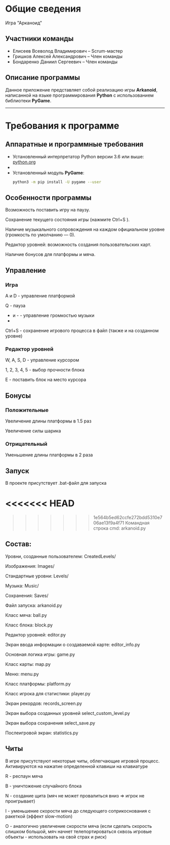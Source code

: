 # Общие сведения
Игра "Арканоид"

##  Участники команды
- Елисеев Всеволод Владимирович – Scrum-мастер  
- Гришков Алексей Александрович – Член команды  
- Бондаренко Даниил Сергеевич – Член команды  

##  Описание программы  
Данное приложение представляет собой реализацию игры **Arkanoid**, написанной на языке программирования **Python** с использованием библиотеки **PyGame**.

---

#  Требования к программе

##  Аппаратные и программные требования

- Установленный интерпретатор Python версии 3.6 или выше: [python.org](https://www.python.org/ )
- 
- Установленный модуль **PyGame**:  
  ```bash
  python3 -m pip install -U pygame --user

## Особенности программы
Возможность поставить игру на паузу.

Сохранение текущего состояния игры (нажмите Ctrl+S ).

Наличие музыкального сопровождения на каждом официальном уровне (громкость по умолчанию — 0).

Редактор уровней: возможность создания пользовательских карт.

Наличие бонусов для платформы и мяча.

## Управление
### Игра
A и D - управление платформой

Q - пауза

+ и - - управление громкостью музыки
+ 
Ctrl+S - сохранение игрового процесса в файл (также и на созданном уровне)

### Редактор уровней
W, A, S, D - управление курсором

1, 2, 3, 4, 5 - выбор прочности блока

E - поставить блок на место курсора

## Бонусы
### Положительные

Увеличение длины платформы в 1.5 раз

Увеличение силы шарика

### Отрицательный
Уменьшение длины платформы в 2 раза

## Запуск

В проекте присутствует .bat-файл для запуска

<<<<<<< HEAD
=======

>>>>>>> 1e564b5ed62ccfe272bdd5310e706ae13f9a4f71
Командная строка cmd: arkanoid.py

## Состав:
Уровни, созданные пользователем: CreatedLevels/

Изображения: Images/

Стандартные уровни: Levels/

Музыка: Music/

Сохранения: Saves/

Файл запуска: arkanoid.py

Класс мяча: ball.py

Класс блока: block.py

Редактор уровней: editor.py

Экран ввода информации о создаваемой карте: editor_info.py

Основная логика игры: game.py

Класс карты: map.py

Меню: menu.py

Класс платформы: platform.py

Класс игрока для статистики: player.py

Экран рекордов: records_screen.py

Экран выбора созданных уровней select_custom_level.py

Экран выбора сохранения select_save.py

Послеигровой экран: statistics.py


## Читы
В игре присутствуют некоторые читы, облегчающие игровой процесс. Активируются на нажатие определенной клавиши на клавиатуре


R - респаун мяча

B - уничтожение случайного блока

N - создание щита (мяч не может провалиться вниз => игрок не проигрывает)

I - уменьшение скорости мяча до следующего соприкоснования с ракеткой (эффект slow-motion)

O - аналогично увеличение скорости мяча (если сделать скорость слишком большой, мяч начнет телепортироваться сквозь игровые объекты - использовать на свой страх и риск)

